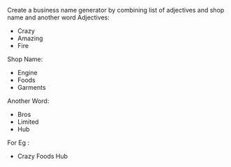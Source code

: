 Create a business name generator by combining list of adjectives and shop name and another word
Adjectives:
- Crazy 
- Amazing
- Fire

Shop Name:
- Engine
- Foods
- Garments

Another Word:
- Bros
- Limited
- Hub

For Eg :
- Crazy Foods Hub
